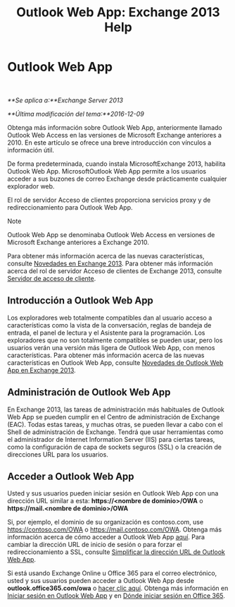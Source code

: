 ﻿---
title: 'Outlook Web App: Exchange 2013 Help'
TOCTitle: Outlook Web App
ms:assetid: 3814b665-01e8-4881-9a44-163f14789ee4
ms:mtpsurl: https://technet.microsoft.com/es-es/library/JJ657718(v=EXCHG.150)
ms:contentKeyID: 49895569
ms.date: 04/23/2018
mtps_version: v=EXCHG.150
ms.translationtype: HT
---

# Outlook Web App

 

_**Se aplica a:**Exchange Server 2013_

_**Última modificación del tema:**2016-12-09_

Obtenga más información sobre Outlook Web App, anteriormente llamado Outlook Web Access en las versiones de Microsoft Exchange anteriores a 2010. En este artículo se ofrece una breve introducción con vínculos a información útil.

De forma predeterminada, cuando instala MicrosoftExchange 2013, habilita Outlook Web App. MicrosoftOutlook Web App permite a los usuarios acceder a sus buzones de correo Exchange desde prácticamente cualquier explorador web.

El rol de servidor Acceso de clientes proporciona servicios proxy y de redireccionamiento para Outlook Web App.


> [!NOTE]
> Outlook Web App se denominaba Outlook Web Access en versiones de Microsoft Exchange anteriores a Exchange 2010.



Para obtener más información acerca de las nuevas características, consulte [Novedades en Exchange 2013](what-s-new-in-exchange-2013-exchange-2013-help.md). Para obtener más información acerca del rol de servidor Acceso de clientes de Exchange 2013, consulte [Servidor de acceso de cliente](client-access-server-exchange-2013-help.md).

## Introducción a Outlook Web App

Los exploradores web totalmente compatibles dan al usuario acceso a características como la vista de la conversación, reglas de bandeja de entrada, el panel de lectura y el Asistente para la programación. Los exploradores que no son totalmente compatibles se pueden usar, pero los usuarios verán una versión más ligera de Outlook Web App, con menos características. Para obtener más información acerca de las nuevas características en Outlook Web App, consulte [Novedades de Outlook Web App en Exchange 2013](what-s-new-for-outlook-web-app-in-exchange-2013-exchange-2013-help.md).

## Administración de Outlook Web App

En Exchange 2013, las tareas de administración más habituales de Outlook Web App se pueden cumplir en el Centro de administración de Exchange (EAC). Todas estas tareas, y muchas otras, se pueden llevar a cabo con el Shell de administración de Exchange. Tendrá que usar herramientas como el administrador de Internet Information Server (IIS) para ciertas tareas, como la configuración de capa de sockets seguros (SSL) o la creación de direcciones URL para los usuarios.

## Acceder a Outlook Web App

Usted y sus usuarios pueden iniciar sesión en Outlook Web App con una dirección URL similar a esta: **https://\<nombre de dominio\>/OWA** o **https://mail.\<nombre de dominio\>/OWA**

Si, por ejemplo, el dominio de su organización es contoso.com, use https://contoso.com/OWA o https://mail.contoso.com/OWA. Obtenga más información acerca de cómo acceder a Outlook Web App [aquí](https://support.microsoft.com/es-es/kb/2897680). Para cambiar la dirección URL de inicio de sesión o para forzar el redireccionamiento a SSL, consulte [Simplificar la dirección URL de Outlook Web App](simplify-the-outlook-web-app-url-exchange-2013-help.md).

Si está usando Exchange Online u Office 365 para el correo electrónico, usted y sus usuarios pueden acceder a Outlook Web App desde **outlook.office365.com/owa** o [hacer clic aquí](http://go.microsoft.com/fwlink/p/?linkid=402333). Obtenga más información en [Iniciar sesión en Outlook Web App](http://go.microsoft.com/fwlink/p/?linkid=511341) y en [Dónde iniciar sesión en Office 365](http://go.microsoft.com/fwlink/p/?linkid=522691).

